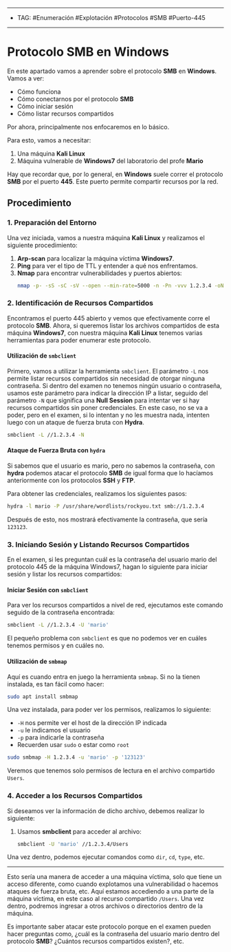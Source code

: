 
---
- TAG: #Enumeración #Explotación #Protocolos #SMB #Puerto-445 
---

# Protocolo SMB en Windows

En este apartado vamos a aprender sobre el protocolo **SMB** en **Windows**. Vamos a ver:

- Cómo funciona
- Cómo conectarnos por el protocolo **SMB**
- Cómo iniciar sesión
- Cómo listar recursos compartidos

Por ahora, principalmente nos enfocaremos en lo básico.

Para esto, vamos a necesitar:
1. Una máquina **Kali Linux**
2. Máquina vulnerable de **Windows7** del laboratorio del profe **Mario**

Hay que recordar que, por lo general, en **Windows** suele correr el protocolo **SMB** por el puerto **445**. Este puerto permite compartir recursos por la red.

## Procedimiento

### 1. Preparación del Entorno

Una vez iniciada, vamos a nuestra máquina **Kali Linux** y realizamos el siguiente procedimiento:

1. **Arp-scan** para localizar la máquina víctima **Windows7**.
2. **Ping** para ver el tipo de TTL y entender a qué nos enfrentamos.
3. **Nmap** para encontrar vulnerabilidades y puertos abiertos:
   ```bash
   nmap -p- -sS -sC -sV --open --min-rate=5000 -n -Pn -vvv 1.2.3.4 -oN escaneo
   ```

### 2. Identificación de Recursos Compartidos

Encontramos el puerto 445 abierto y vemos que efectivamente corre el protocolo **SMB**. Ahora, si queremos listar los archivos compartidos de esta máquina **Windows7**, con nuestra máquina **Kali Linux** tenemos varias herramientas para poder enumerar este protocolo.

#### Utilización de `smbclient`

Primero, vamos a utilizar la herramienta `smbclient`. El parámetro `-L` nos permite listar recursos compartidos sin necesidad de otorgar ninguna contraseña. Si dentro del examen no tenemos ningún usuario o contraseña, usamos este parámetro para indicar la dirección IP a listar, seguido del parámetro `-N` que significa una **Null Session** para intentar ver si hay recursos compartidos sin poner credenciales. En este caso, no se va a poder, pero en el examen, si lo intentan y no les muestra nada, intenten luego con un ataque de fuerza bruta con **Hydra**.

```bash
smbclient -L //1.2.3.4 -N
```
#### Ataque de Fuerza Bruta con `hydra`

Si sabemos que el usuario es mario, pero no sabemos la contraseña, con **hydra** podemos atacar el protocolo **SMB** de igual forma que lo hacíamos anteriormente con los protocolos **SSH** y **FTP**.

Para obtener las credenciales, realizamos los siguientes pasos:

```bash
hydra -l mario -P /usr/share/wordlists/rockyou.txt smb://1.2.3.4
```

Después de esto, nos mostrará efectivamente la contraseña, que sería `123123`.

### 3. Iniciando Sesión y Listando Recursos Compartidos

En el examen, si les preguntan cuál es la contraseña del usuario mario del protocolo 445 de la máquina Windows7, hagan lo siguiente para iniciar sesión y listar los recursos compartidos:

#### Iniciar Sesión con `smbclient`

Para ver los recursos compartidos a nivel de red, ejecutamos este comando seguido de la contraseña encontrada:

```bash
smbclient -L //1.2.3.4 -U 'mario'
```

El pequeño problema con `smbclient` es que no podemos ver en cuáles tenemos permisos y en cuáles no.

#### Utilización de `smbmap`

Aquí es cuando entra en juego la herramienta `smbmap`. Si no la tienen instalada, es tan fácil como hacer:

```bash
sudo apt install smbmap
```

Una vez instalada, para poder ver los permisos, realizamos lo siguiente:

- `-H` nos permite ver el host de la dirección IP indicada
- `-u` le indicamos el usuario
- `-p` para indicarle la contraseña
- Recuerden usar `sudo` o estar como `root`

```bash
sudo smbmap -H 1.2.3.4 -u 'mario' -p '123123'
```

Veremos que tenemos solo permisos de lectura en el archivo compartido `Users`.

### 4. Acceder a los Recursos Compartidos

Si deseamos ver la información de dicho archivo, debemos realizar lo siguiente:

1. Usamos **smbclient** para acceder al archivo:
   ```bash
   smbclient -U 'mario' //1.2.3.4/Users
   ```

Una vez dentro, podemos ejecutar comandos como `dir`, `cd`, `type`, etc.

---

Esto sería una manera de acceder a una máquina víctima, solo que tiene un acceso diferente, como cuando explotamos una vulnerabilidad o hacemos ataques de fuerza bruta, etc. Aquí estamos accediendo a una parte de la máquina víctima, en este caso al recurso compartido `/Users`. Una vez dentro, podremos ingresar a otros archivos o directorios dentro de la máquina.

Es importante saber atacar este protocolo porque en el examen pueden hacer preguntas como, ¿cuál es la contraseña del usuario mario dentro del protocolo **SMB**? ¿Cuántos recursos compartidos existen?, etc.

